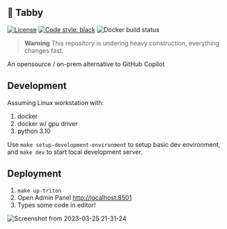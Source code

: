 ## 🐾 Tabby
[![License](https://img.shields.io/badge/License-Apache_2.0-blue.svg)](https://opensource.org/licenses/Apache-2.0)
[![Code style: black](https://img.shields.io/badge/code%20style-black-000000.svg)](https://github.com/psf/black)
![Docker build status](https://img.shields.io/github/actions/workflow/status/TabbyML/tabby/docker.yml?label=docker%20image%20build)

> **Warning**
> This repository is undering heavy construction, everything changes fast.

An opensource / on-prem alternative to GitHub Copilot

## Development

Assuming Linux workstation with:
1. docker
2. docker w/ gpu driver
3. python 3.10

Use `make setup-development-environment` to setup basic dev environment, and `make dev` to start local development server.

## Deployment
1. `make up-triton`
2. Open Admin Panel [http://localhost:8501](http://localhost:8501)
3. Types some code in editor!

![Screenshot from 2023-03-25 21-31-24](https://user-images.githubusercontent.com/388154/227720212-7e7480a1-abb1-4baf-b971-d391ea8136c8.png)
